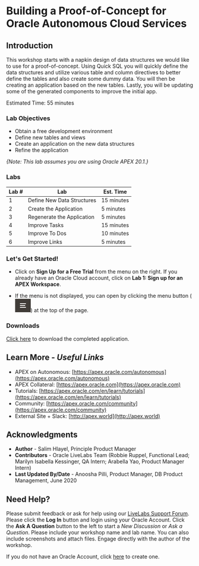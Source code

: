 # Building a Proof-of-Concept for Oracle Autonomous Cloud Services

## Introduction
This workshop starts with a napkin design of data structures we would like to use for a proof-of-concept. Using Quick SQL you will quickly define the data structures and utilize various table and column directives to better define the tables and also create some dummy data. You will then be creating an application based on the new tables. Lastly, you will be updating some of the generated components to improve the initial app.

Estimated Time: 55 minutes

### Lab Objectives

* Obtain a free development environment
* Define new tables and views
* Create an application on the new data structures
* Refine the application

*{Note: This lab assumes you are using Oracle APEX 20.1.}*

### Labs

| Lab # | Lab | Est. Time |
| --- | --- | --- |
| 1 | Define New Data Structures | 15 minutes |
| 2 | Create the Application | 5 minutes |
| 3 | Regenerate the Application | 5 minutes |
| 4 | Improve Tasks | 15 minutes |
| 5 | Improve To Dos | 10 minutes |
| 6 | Improve Links | 5 minutes |

### **Let's Get Started!**

- Click on **Sign Up for a Free Trial** from the menu on the right. If you already have an Oracle Cloud account, click on **Lab 1: Sign up for an APEX Workspace**.

- If the menu is not displayed, you can open by clicking the menu button (![Menu icon](./images/menu-button.png)) at the top of the page.

### Downloads

[Click here](./files/proofofconcept-app.sql) to download the completed application.

## Learn More - *Useful Links*

- APEX on Autonomous:   [https://apex.oracle.com/autonomous](https://apex.oracle.com/autonomous)
- APEX Collateral:   [https://apex.oracle.com](https://apex.oracle.com)
- Tutorials:   [https://apex.oracle.com/en/learn/tutorials](https://apex.oracle.com/en/learn/tutorials)
- Community:  [https://apex.oracle.com/community](https://apex.oracle.com/community)
- External Site + Slack:   [http://apex.world](http://apex.world)

## Acknowledgments

- **Author** - Salim Hlayel, Principle Product Manager
- **Contributors** - Oracle LiveLabs Team (Robbie Ruppel, Functional Lead; Marilyn Isabella Kessinger, QA Intern; Arabella Yao, Product Manager Intern)
- **Last Updated By/Date** - Anoosha Pilli, Product Manager, DB Product Management, June 2020

## Need Help?
Please submit feedback or ask for help using our [LiveLabs Support Forum](https://community.oracle.com/tech/developers/categories/oracle-apex-development-workshops). Please click the **Log In** button and login using your Oracle Account. Click the **Ask A Question** button to the left to start a *New Discussion* or *Ask a Question*.  Please include your workshop name and lab name.  You can also include screenshots and attach files.  Engage directly with the author of the workshop.

If you do not have an Oracle Account, click [here](https://profile.oracle.com/myprofile/account/create-account.jspx) to create one.

